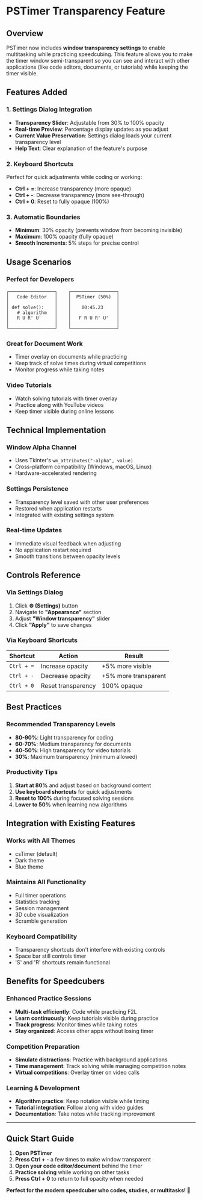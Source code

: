# PSTimer Transparency Feature

## Overview
PSTimer now includes **window transparency settings** to enable multitasking while practicing speedcubing. This feature allows you to make the timer window semi-transparent so you can see and interact with other applications (like code editors, documents, or tutorials) while keeping the timer visible.

## Features Added

### 1. **Settings Dialog Integration**
- **Transparency Slider**: Adjustable from 30% to 100% opacity
- **Real-time Preview**: Percentage display updates as you adjust
- **Current Value Preservation**: Settings dialog loads your current transparency level
- **Help Text**: Clear explanation of the feature's purpose

### 2. **Keyboard Shortcuts**
Perfect for quick adjustments while coding or working:
- **Ctrl + =**: Increase transparency (more opaque)
- **Ctrl + -**: Decrease transparency (more see-through)  
- **Ctrl + 0**: Reset to fully opaque (100%)

### 3. **Automatic Boundaries**
- **Minimum**: 30% opacity (prevents window from becoming invisible)
- **Maximum**: 100% opacity (fully opaque)
- **Smooth Increments**: 5% steps for precise control

## Usage Scenarios

### **Perfect for Developers**
```
┌─────────────────┐    ┌─────────────────┐
│   Code Editor   │    │  PSTimer (50%)  │
│                 │    │                 │
│ def solve():    │    │    00:45.23     │
│   # algorithm   │    │                 │
│   R U R' U'     │    │   F R U R' U'   │
│                 │    │                 │
└─────────────────┘    └─────────────────┘
```

### **Great for Document Work**
- Timer overlay on documents while practicing
- Keep track of solve times during virtual competitions
- Monitor progress while taking notes

### **Video Tutorials**
- Watch solving tutorials with timer overlay
- Practice along with YouTube videos
- Keep timer visible during online lessons

## Technical Implementation

### **Window Alpha Channel**
- Uses Tkinter's `wm_attributes("-alpha", value)` 
- Cross-platform compatibility (Windows, macOS, Linux)
- Hardware-accelerated rendering

### **Settings Persistence**
- Transparency level saved with other user preferences
- Restored when application restarts
- Integrated with existing settings system

### **Real-time Updates**
- Immediate visual feedback when adjusting
- No application restart required
- Smooth transitions between opacity levels

## Controls Reference

### **Via Settings Dialog**
1. Click **⚙ (Settings)** button
2. Navigate to **"Appearance"** section
3. Adjust **"Window transparency"** slider
4. Click **"Apply"** to save changes

### **Via Keyboard Shortcuts**
| Shortcut | Action | Result |
|----------|--------|---------|
| `Ctrl + =` | Increase opacity | +5% more visible |
| `Ctrl + -` | Decrease opacity | +5% more transparent |  
| `Ctrl + 0` | Reset transparency | 100% opaque |

## Best Practices

### **Recommended Transparency Levels**
- **80-90%**: Light transparency for coding
- **60-70%**: Medium transparency for documents
- **40-50%**: High transparency for video tutorials
- **30%**: Maximum transparency (minimum allowed)

### **Productivity Tips**
1. **Start at 80%** and adjust based on background content
2. **Use keyboard shortcuts** for quick adjustments
3. **Reset to 100%** during focused solving sessions
4. **Lower to 50%** when learning new algorithms

## Integration with Existing Features

### **Works with All Themes**
- csTimer (default)
- Dark theme
- Blue theme

### **Maintains All Functionality**
- Full timer operations
- Statistics tracking
- Session management
- 3D cube visualization
- Scramble generation

### **Keyboard Compatibility** 
- Transparency shortcuts don't interfere with existing controls
- Space bar still controls timer
- 'S' and 'R' shortcuts remain functional

## Benefits for Speedcubers

### **Enhanced Practice Sessions**
- **Multi-task efficiently**: Code while practicing F2L
- **Learn continuously**: Keep tutorials visible during practice
- **Track progress**: Monitor times while taking notes
- **Stay organized**: Access other apps without losing timer

### **Competition Preparation**
- **Simulate distractions**: Practice with background applications
- **Time management**: Track solving while managing competition notes
- **Virtual competitions**: Overlay timer on video calls

### **Learning & Development**
- **Algorithm practice**: Keep notation visible while timing
- **Tutorial integration**: Follow along with video guides
- **Documentation**: Take notes while tracking improvement

---

## Quick Start Guide

1. **Open PSTimer**
2. **Press Ctrl + -** a few times to make window transparent
3. **Open your code editor/document** behind the timer
4. **Practice solving** while working on other tasks
5. **Press Ctrl + 0** to return to full opacity when needed

**Perfect for the modern speedcuber who codes, studies, or multitasks! 🚀**
